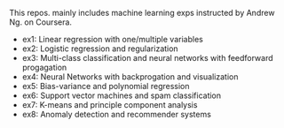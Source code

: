 This repos. mainly includes machine learning exps instructed by Andrew Ng. on Coursera. 

- ex1: Linear regression with one/multiple variables
- ex2: Logistic regression and regularization
- ex3: Multi-class classification and neural networks with feedforward progagation
- ex4: Neural Networks with backprogation and visualization
- ex5: Bias-variance and polynomial regression
- ex6: Support vector machines and spam classification
- ex7: K-means and principle component analysis
- ex8: Anomaly detection and recommender systems
